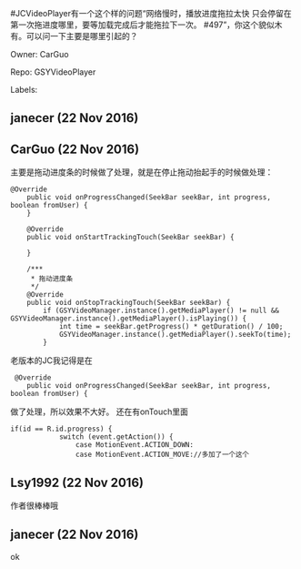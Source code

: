 #JCVideoPlayer有一个这个样的问题“网络慢时，播放进度拖拉太快 只会停留在第一次拖进度哪里，要等加载完成后才能拖拉下一次。 #497”，你这个貌似木有。可以问一下主要是哪里引起的？

Owner: CarGuo

Repo: GSYVideoPlayer

Labels: 

## janecer (22 Nov 2016)



## CarGuo (22 Nov 2016)

主要是拖动进度条的时候做了处理，就是在停止拖动抬起手的时候做处理：
```
@Override
    public void onProgressChanged(SeekBar seekBar, int progress, boolean fromUser) {
    }

    @Override
    public void onStartTrackingTouch(SeekBar seekBar) {

    }

    /***
     * 拖动进度条
     */
    @Override
    public void onStopTrackingTouch(SeekBar seekBar) {
        if (GSYVideoManager.instance().getMediaPlayer() != null && GSYVideoManager.instance().getMediaPlayer().isPlaying()) {
            int time = seekBar.getProgress() * getDuration() / 100;
            GSYVideoManager.instance().getMediaPlayer().seekTo(time);
        }

```
老版本的JC我记得是在 
```
 @Override
    public void onProgressChanged(SeekBar seekBar, int progress, boolean fromUser) {
```
做了处理，所以效果不大好。
还在有onTouch里面 
```
if(id == R.id.progress) {
            switch (event.getAction()) {
                case MotionEvent.ACTION_DOWN:
                case MotionEvent.ACTION_MOVE://多加了一个这个
```



## Lsy1992 (22 Nov 2016)

作者很棒棒哦

## janecer (22 Nov 2016)

ok

